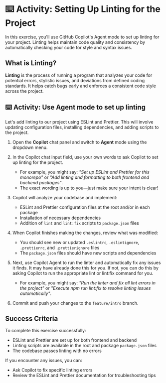 # :keyboard: Activity: Setting Up Linting for the Project

In this exercise, you'll use GitHub Copilot's Agent mode to set up linting for your project. Linting helps maintain code quality and consistency by automatically checking your code for style and syntax issues.

## What is Linting?

**Linting** is the process of running a program that analyzes your code for potential errors, stylistic issues, and deviations from defined coding standards. It helps catch bugs early and enforces a consistent code style across the project.

## :keyboard: Activity: Use Agent mode to set up linting

Let's add linting to our project using ESLint and Prettier. This will involve updating configuration files, installing dependencies, and adding scripts to the project.

1. Open the **Copilot** chat panel and switch to **Agent** mode using the dropdown menu.

1. In the Copilot chat input field, use your own words to ask Copilot to set up linting for the project.

   - For example, you might say: _"Set up ESLint and Prettier for this monorepo"_ or _"Add linting and formatting to both frontend and backend packages"_.
   - The exact wording is up to you—just make sure your intent is clear!

1. Copilot will analyze your codebase and implement:

   - ESLint and Prettier configuration files at the root and/or in each package
   - Installation of necessary dependencies
   - Addition of `lint` and `lint:fix` scripts to `package.json` files

1. When Copilot finishes making the changes, review what was modified:

   - You should see new or updated `.eslintrc`, `.eslintignore`, `.prettierrc`, and `.prettierignore` files
   - The `package.json` files should have new scripts and dependencies

1. Next, use Copilot Agent to run the linter and automatically fix any issues it finds. It may have already done this for you. If not, you can do this by asking Copilot to run the appropriate lint or lint:fix command for you.

   - For example, you might say: _"Run the linter and fix all lint errors in the project"_ or _"Execute npm run lint:fix to resolve linting issues automatically"_.

1. Commit and push your changes to the `feature/intro` branch.

## Success Criteria

To complete this exercise successfully:

- ESLint and Prettier are set up for both frontend and backend
- Linting scripts are available in the root and package `package.json` files
- The codebase passes linting with no errors

If you encounter any issues, you can:

- Ask Copilot to fix specific linting errors
- Review the ESLint and Prettier documentation for troubleshooting tips
